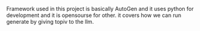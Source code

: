 Framework used in this project is basically AutoGen and it uses python for development and it is opensourse for other.
it covers how we can run generate by giving topiv to the llm.
